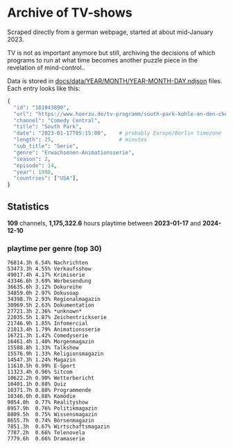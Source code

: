 # Archive of TV-shows

Scraped directly from a german webpage, started at about mid-January 2023.

TV is not as important anymore but still, archiving the decisions of which programs to run at what time
becomes another puzzle piece in the revelation of mind-control.. 

Data is stored in [docs/data/YEAR/MONTH/YEAR-MONTH-DAY.ndjson](docs/data/) files. 
Each entry looks like this:

```python
{
  "id": "181043890", 
  "url": "https://www.hoerzu.de/tv-programm/south-park-kohle-an-den-chefkoch/bid_181043890/", 
  "channel": "Comedy Central", 
  "title": "South Park", 
  "date": "2023-01-17T05:15:00",    # probably Europe/Berlin timezone 
  "length": 25,                     # minutes 
  "sub_title": "Serie", 
  "genre": "Erwachsenen-Animationsserie", 
  "season": 2, 
  "episode": 14, 
  "year": 1998, 
  "countries": ["USA"],
}
```

## Statistics

**109** channels, **1,175,322.6** hours playtime between **2023-01-17** and **2024-12-10**


### playtime per genre (top 30)

    76814.3h 6.54% Nachrichten
    53473.3h 4.55% Verkaufsshow
    49017.4h 4.17% Krimiserie
    43346.6h 3.69% Werbesendung
    36635.6h 3.12% Dokureihe
    34859.0h 2.97% Dokusoap
    34398.7h 2.93% Regionalmagazin
    30969.5h 2.63% Dokumentation
    27721.3h 2.36% *unknown*
    22035.5h 1.87% Zeichentrickserie
    21746.9h 1.85% Infomercial
    21013.4h 1.79% Animationsserie
    16721.3h 1.42% Comedyserie
    16461.4h 1.40% Morgenmagazin
    15588.8h 1.33% Talkshow
    15576.9h 1.33% Religionsmagazin
    14547.3h 1.24% Magazin
    11610.5h 0.99% E-Sport
    11323.4h 0.96% Sitcom
    10622.2h 0.90% Wetterbericht
    10401.1h 0.88% Quiz
    10371.7h 0.88% Programmende
    10346.0h 0.88% Komödie
    9054.0h  0.77% Realityshow
    8957.9h  0.76% Politikmagazin
    8809.5h  0.75% Wissensmagazin
    8655.7h  0.74% Börsenmagazin
    7851.3h  0.67% Wirtschaftsmagazin
    7787.2h  0.66% Telenovela
    7779.6h  0.66% Dramaserie
